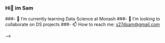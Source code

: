 ### Hi👋 im Sam 


###- 🌱 I’m currently learning Data Science at Monash 
###- 👯 I’m looking to collaborate on DS projects
###- 📫 How to reach me: s27dsam@gmail.com

-->
